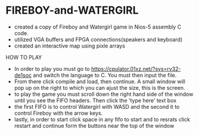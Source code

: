 # FIREBOY-and-WATERGIRL

- created a copy of Fireboy and Watergirl game in Nios-5 assembly C code.
- utilized VGA buffers and FPGA connections(speakers and keyboard)
- created an interactive map using pixle arrays 









HOW TO PLAY 
- In order to play you must go to https://cpulator.01xz.net/?sys=rv32-de1soc and switch the language to C. You must then input the file.
- From there click compile and load, then continue. A small window will pop up on the right to which you can ajust the size, this  is the screen.
- to play the game you must scroll down the right hand side of the window until you see the FIFO headers. Then click the 'type here' text box
- the first FIFO is to control Watergirl with WASD and the second it to control Fireboy with the arrow keys.
- lastly, in order to start click space in any fifo to start and to resrats click restart and continue form the buttons near the top of the window
